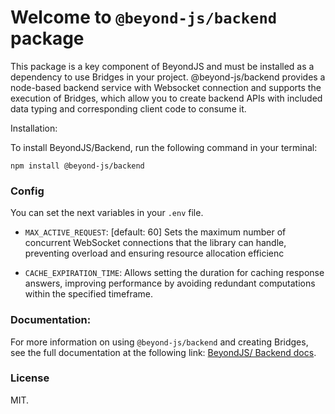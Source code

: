 # Welcome to `@beyond-js/backend` package

This package is a key component of BeyondJS and must be installed as a dependency to use Bridges in your project.
@beyond-js/backend provides a node-based backend service with Websocket connection and supports the execution of
Bridges, which allow you to create backend APIs with included data typing and corresponding client code to consume it.

Installation:

To install BeyondJS/Backend, run the following command in your terminal:

```
npm install @beyond-js/backend
```

### Config

You can set the next variables in your `.env` file.

- `MAX_ACTIVE_REQUEST`: [default: 60] Sets the maximum number of concurrent WebSocket connections that the library can handle, preventing overload and ensuring resource allocation efficienc

- `CACHE_EXPIRATION_TIME`: Allows setting the duration for caching response answers, improving performance by avoiding redundant computations within the specified timeframe.


### Documentation:

For more information on using `@beyond-js/backend` and creating Bridges, see the full documentation at the following
link: [BeyondJS/ Backend docs](https://beyondjs.com/docs/backend/intro).


### License

MIT.